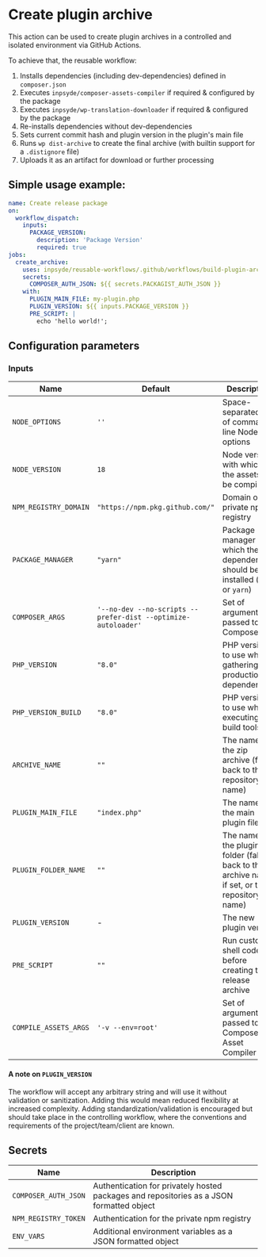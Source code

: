 # Create plugin archive

This action can be used to create plugin archives in a controlled and isolated environment via GitHub Actions.

To achieve that, the reusable workflow:

1. Installs dependencies (including dev-dependencies) defined in `composer.json`
2. Executes `inpsyde/composer-assets-compiler` if required & configured by the package
3. Executes `inpsyde/wp-translation-downloader` if required & configured by the package
4. Re-installs dependencies without dev-dependencies
5. Sets current commit hash and plugin version in the plugin's main file
6. Runs `wp dist-archive` to create the final archive (with builtin support for a `.distignore` file)
7. Uploads it as an artifact for download or further processing

## Simple usage example:

```yml
name: Create release package
on:
  workflow_dispatch:
    inputs:
      PACKAGE_VERSION:
        description: 'Package Version'
        required: true
jobs:
  create_archive:
    uses: inpsyde/reusable-workflows/.github/workflows/build-plugin-archive.yml@main
    secrets:
      COMPOSER_AUTH_JSON: ${{ secrets.PACKAGIST_AUTH_JSON }}
    with:
      PLUGIN_MAIN_FILE: my-plugin.php
      PLUGIN_VERSION: ${{ inputs.PACKAGE_VERSION }}
      PRE_SCRIPT: |
        echo 'hello world!';

```

## Configuration parameters

### Inputs

| Name                  | Default                                                       | Description                                                                                    |
|-----------------------|---------------------------------------------------------------|------------------------------------------------------------------------------------------------|
| `NODE_OPTIONS`        | `''`                                                          | Space-separated list of command-line Node options                                              |
| `NODE_VERSION`        | `18`                                                          | Node version with which the assets will be compiled                                            |
| `NPM_REGISTRY_DOMAIN` | `"https://npm.pkg.github.com/"`                               | Domain of the private npm registry                                                             |
| `PACKAGE_MANAGER`     | `"yarn"`                                                      | Package manager with which the dependencies should be installed (`npm` or `yarn`)              |
| `COMPOSER_ARGS`       | `'--no-dev --no-scripts --prefer-dist --optimize-autoloader'` | Set of arguments passed to Composer                                                            |
| `PHP_VERSION`         | `"8.0"`                                                       | PHP version to use when gathering production dependencies                                      |
| `PHP_VERSION_BUILD`   | `"8.0"`                                                       | PHP version to use when executing build tools                                                  |
| `ARCHIVE_NAME`        | `""`                                                          | The name of the zip archive (falls back to the repository name)                                |
| `PLUGIN_MAIN_FILE`    | `"index.php"`                                                 | The name of the main plugin file                                                               |
| `PLUGIN_FOLDER_NAME`  | `""`                                                          | The name of the plugin folder (falls back to the archive name, if set, or the repository name) |
| `PLUGIN_VERSION`      | -                                                             | The new plugin version                                                                         |
| `PRE_SCRIPT`          | `""`                                                          | Run custom shell code before creating the release archive                                      |
| `COMPILE_ASSETS_ARGS` | `'-v --env=root'`                                             | Set of arguments passed to Composer Asset Compiler                                             |

#### A note on `PLUGIN_VERSION`

The workflow will accept any arbitrary string and will use it without validation or sanitization.
Adding this would mean reduced flexibility at increased complexity. Adding standardization/validation
is encouraged but should take place in the controlling workflow, where the conventions and requirements
of the project/team/client are known.

## Secrets

| Name                 | Description                                                                              |
|----------------------|------------------------------------------------------------------------------------------|
| `COMPOSER_AUTH_JSON` | Authentication for privately hosted packages and repositories as a JSON formatted object |
| `NPM_REGISTRY_TOKEN` | Authentication for the private npm registry                                              |
| `ENV_VARS`           | Additional environment variables as a JSON formatted object                              |

